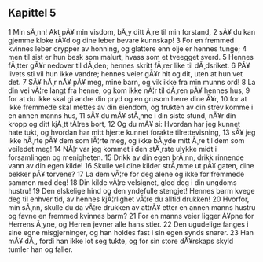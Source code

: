 ## Kapittel 5

1 Min sÃ¸nn! Akt pÃ¥ min visdom, bÃ¸y ditt Ã¸re til min forstand, 
2 sÃ¥ du kan gjemme kloke rÃ¥d og dine leber bevare kunnskap! 
3 For en fremmed kvinnes leber drypper av honning, og glattere enn olje er hennes tunge; 
4 men til sist er hun besk som malurt, hvass som et tveegget sverd. 
5 Hennes fÃ¸tter gÃ¥r nedover til dÃ¸den; hennes skritt fÃ¸rer like til dÃ¸dsriket. 
6 PÃ¥ livets sti vil hun ikke vandre; hennes veier gÃ¥r hit og dit, uten at hun vet det. 
7 SÃ¥ hÃ¸r nÃ¥ pÃ¥ meg, mine barn, og vik ikke fra min munns ord! 
8 La din vei vÃ¦re langt fra henne, og kom ikke nÃ¦r til dÃ¸ren pÃ¥ hennes hus, 
9 for at du ikke skal gi andre din pryd og en grusom herre dine Ã¥r, 
10 for at ikke fremmede skal mettes av din eiendom, og frukten av din strev komme i en annen manns hus, 
11 sÃ¥ du mÃ¥ stÃ¸nne i din siste stund, nÃ¥r din kropp og ditt kjÃ¸tt tÃ¦res bort, 
12 Og du mÃ¥ si: Hvordan har jeg kunnet hate tukt, og hvordan har mitt hjerte kunnet forakte tilrettevisning, 
13 sÃ¥ jeg ikke hÃ¸rte pÃ¥ dem som lÃ¦rte meg, og ikke bÃ¸yde mitt Ã¸re til dem som veiledet meg! 
14 NÃ¦r var jeg kommet i den stÃ¸rste ulykke midt i forsamlingen og menigheten. 
15 Drikk av din egen brÃ¸nn, drikk rinnende vann av din egen kilde! 
16 Skulle vel dine kilder strÃ¸mme ut pÃ¥ gaten, dine bekker pÃ¥ torvene? 
17 La dem vÃ¦re for deg alene og ikke for fremmede sammen med deg! 
18 Din kilde vÃ¦re velsignet, gled deg i din ungdoms hustru! 
19 Den elskelige hind og den yndefulle stengjet! Hennes barm kvege deg til enhver tid, av hennes kjÃ¦rlighet vÃ¦re du alltid drukken! 
20 Hvorfor, min sÃ¸nn, skulle du da vÃ¦re drukken av attrÃ¥ etter en annen manns hustru og favne en fremmed kvinnes barm? 
21 For en manns veier ligger Ã¥pne for Herrens Ã¸yne, og Herren jevner alle hans stier. 
22 Den ugudelige fanges i sine egne misgjerninger, og han holdes fast i sin egen synds snarer. 
23 Han mÃ¥ dÃ¸, fordi han ikke lot seg tukte, og for sin store dÃ¥rskaps skyld tumler han og faller.
